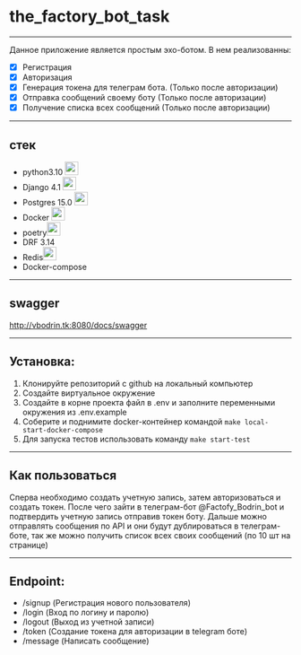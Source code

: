 # the_factory_bot_task
___
Данное приложение является простым эхо-ботом. В нем реализованны:
- [x] Регистрация
- [x] Авторизация
- [x] Генерация токена для телеграм бота. (Только после авторизации)
- [x] Отправка сообщений своему боту (Только после авторизации)
- [x] Получение списка всех сообщений (Только после авторизации)
___

## стек

+ python3.10 <img height="24" width="24" src="https://cdn.simpleicons.org/python/5066b3" />
+ Django 4.1 <img height="24" width="24" src="https://cdn.simpleicons.org/django/5066b3" />
+ Postgres 15.0 <img height="24" width="24" src="https://cdn.simpleicons.org/postgresql/5066b3" />
+ Docker <img height="24" width="24" src="https://cdn.simpleicons.org/docker/5066b3" />
+ poetry<img height="24" width="24" src="https://cdn.simpleicons.org/poetry/" />
+ DRF 3.14
+ Redis<img height="24" width="24" src="https://cdn.simpleicons.org/redis/" />
+ Docker-compose
___

## swagger
http://vbodrin.tk:8080/docs/swagger
___

## Установка:
1. Клонируйте репозиторий с github на локальный компьютер
2. Создайте виртуальное окружение 
3. Создайте в корне проекта файл в .env и заполните переменными окружения из .env.example
4. Соберите и поднимите docker-контейнер командой `make local-start-docker-compose`
5. Для запуска тестов использовать команду `make start-test`
___

## Как пользоваться
 Сперва необходимо создать учетную запись, затем авторизоваться и создать токен. После чего зайти в телеграм-бот
 @Factofy_Bodrin_bot и подтвердить учетную запись отправив токен боту. Дальше можно отправлять сообщения по API
и они будут дублироваться в телеграм-боте, так же можно получить список всех своих сообщений (по 10 шт на странице)
___

## Endpoint:
+ /signup (Регистрация нового пользователя)
+ /login (Вход по логину и паролю)
+ /logout (Выход из учетной записи)
+ /token (Создание токена для авторизации в telegram боте)
+ /message (Написать сообщение)
